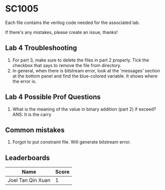 # SC1005
Each file contains the verilog code needed for the associated lab.

If there's any mistakes, please create an issue, thanks!

## Lab 4 Troubleshooting
1. For part 3, make sure to delete the files in part 2 properly. Tick the checkbox that says to remove the file from directory.
2. In general, when there is bitstream error, look at the 'messages' section at the bottom panel and find the blue-colored variable. It shows where the error is. 

## Lab 4 Possible Prof Questions
1. What is the meaning of the value in binary addition (part 2) if exceed?
ANS: It is the carry

## Common mistakes
1. Forgot to put constraint file. Will generate bitstream error.

## Leaderboards
| Name             | Score       |
| ----------- | ----------- |
| Joel Tan Qin Xuan      | 1       |
